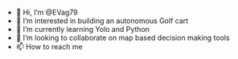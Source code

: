 - 👋 Hi, I’m @EVag79
- 👀 I’m interested in building an autonomous Golf cart
- 🌱 I’m currently learning Yolo and Python
- 💞️ I’m looking to collaborate on map based decision making tools
- 📫 How to reach me

<!---
EVag79/EVag79 is a ✨ special ✨ repository because its `README.md` (this file) appears on your GitHub profile.
You can click the Preview link to take a look at your changes.
--->
